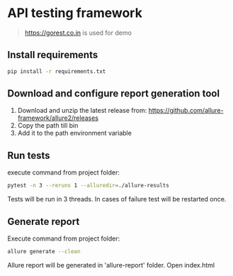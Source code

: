 # API testing framework 
> https://gorest.co.in is used for demo

## Install requirements
``` bash
pip install -r requirements.txt
```

## Download and configure report generation tool
1. Download and unzip the latest release from: https://github.com/allure-framework/allure2/releases
2. Copy the path till bin
3. Add it to the path environment variable

## Run tests
execute command from project folder:
``` bash
pytest -n 3 --reruns 1 --alluredir=./allure-results
```
Tests will be run in 3 threads. In cases of failure test will be restarted once. 

## Generate report
Execute command from project folder:
``` bash
allure generate --clean
```
Allure report will be generated in 'allure-report' folder. Open index.html 